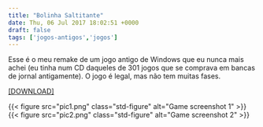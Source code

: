 ```yaml
---
title: "Bolinha Saltitante"
date: Thu, 06 Jul 2017 18:02:51 +0000
draft: false
tags: ['jogos-antigos','jogos']
---
```


Esse é o meu remake de um jogo antigo de Windows que eu nunca mais achei (eu tinha num CD daqueles de 301 jogos que se comprava em bancas de jornal antigamente). O jogo é legal, mas não tem muitas fases.

[\[DOWNLOAD\]](https://www.dropbox.com/s/esocj3ydni3lbzq/Bolinha%20Saltitante.rar?dl=0)

{{< figure src="pic1.png" class="std-figure" alt="Game screenshot 1" >}}
{{< figure src="pic2.png" class="std-figure" alt="Game screenshot 2" >}}